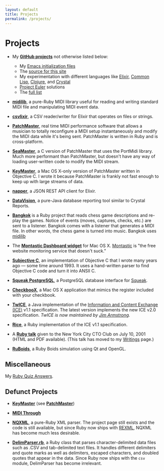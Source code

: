```yaml
---
layout: default
title: Projects
permalink: /projects/
---
```


# Projects

- My [**GitHub projects**](https://github.com/jimm) not otherwise listed
  below:
  - My [Emacs initialization files](https://github.com/jimm/elisp)
  - The [source for this site](https://github.com/jimm/www-jimmenard-com)
  - My experimentation with different languages like
    [Elixir](https://github.com/jimm/elixir),
    [Common Lisp](https://github.com/jimm/common-lisp),
    [Clojure](https://github.com/jimm/clojure),
    and [Crystal](https://github.com/jimm/crystal)
  - [Project Euler](https://github.com/jimm/euler) solutions
  - The [full list](https://github.com/jimm?tab=repositories)

- [**midilib**](https://github.com/jimm/midilib), a pure-Ruby MIDI library
  useful for reading and writing standard MIDI file and manipulating MIDI
  event data.

- [**csvlixir**](https://github.com/jimm/csvlixir), a CSV reader/writer for
  Elixir that operates on files or strings.

- [**PatchMaster**](https://github.com/jimm/patchmaster), real time MIDI
  performance software that allows a musician to totally reconfigure a MIDI
  setup instantaneously and modify the MIDI data while it's being sent.
  PatchMaster is written in Ruby and is cross-platform.

- [**SeaMaster**](https://github.com/jimm/seamaster), a C version of
  PatchMaster that uses the PortMidi library. Much more performant than
  PatchMaster, but doesn't have any way of loading user-written code to
  modify the MIDI stream.

- [**KeyMaster**](https://github.com/jimm/keymaster), a Mac OS X-only version
  of PatchMaster written in Objective C. I wrote it because PatchMaster is
  frankly not fast enough to keep up with large streams of data.

- [**napper**](https://github.com/jimm/napper), a JSON REST API client for
  Elixir. 

- [**DataVision**](http://datavision.sourceforge.net/), a pure-Java database
  reporting tool similar to Crystal Reports.

- [**Bangkok**](http://bangkok.rubyforge.org/) is a Ruby project that reads
  chess game descriptions and re-play the games. Notice of events (moves,
  captures, checks, etc.) are sent to a listener. Bangkok comes with a
  listener that generates a MIDI file. In other words, the chess game is
  turned into music. Bangkok uses [midilib](http://midilib.rubyforge.org/)

- The
  [**Montastic Dashboard widget**](montastic_dashboard/index.html)
  for Mac OS X. [Montastic](http://www.montastic.com/) is "the free website
  monitoring service that doesn't suck."

- [**Subjective C**](https://github.com/jimm/subjective_c), an
  implementation of Objective C that I wrote many years ago — some time
  around 1993. It uses a hand-written parser to find Objective C code and
  turn it into ANSII C.

- [**Squeak PostgreSQL**](squeak_postgresql/index.html), a
  PostgreSQL database interface for [Squeak](http://www.squeak.org).

- [**CheckbooX**](CheckbooX/), a Mac OS X application that mimics the
  register included with your checkbook.

- [**TwICE**](http://twice.sourceforge.net/), a Java implementation of the
  [Information and Content Exchange (ICE)](http://www.w3.org/TR/NOTE-ice)
  v1.1 specification. The latest version implements the new ICE v2.0
  specification. _TwICE is now maintained by
  [Jim Armstrong](mailto:j_armstrong@users.sourceforge.net)._

- [**Rice**](http://rice.sourceforge.net/), a Ruby implementation of the ICE
  v1.1 specification.

- A [**Ruby talk**](writing/rubytalk/index.html) given to the New York City
  CTO Club on July 10, 2001 (HTML and PDF available). (This talk has moved
  to my [Writings](writing.html) page.)

- [**RuBoids**](ruboids/index.html), a Ruby Boids simulation using Qt and
  OpenGL.

## Miscellaneous

My [Ruby Quiz Answers](/rubyquiz/).

## Defunct Projects

- [**KeyMaster**](keymaster/index.html) (see
  [**PatchMaster**](https://github.com/jimm/patchmaster))

- [**MIDI Through**](MIDI_Through.html)

- [**NQXML**](http://nqxml.sourceforge.net/), a pure-Ruby XML parser. The
  project page still exists and the code is still available, but since Ruby
  now ships with [REXML](http://www.germane-software.com/software/rexml/),
  NQXML has become much less desirable.

- [**DelimParser.rb**](DelimParser.rb), a Ruby class that parses
  character-delimited data files such as .CSV and tab-delimited text files.
  It handles different delimiters and quote marks as well as delimiters,
  escaped characters, and doubled quotes that appear in the data. Since Ruby
  now ships with the `csv` module, DelimParser has become irrelevant.
